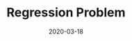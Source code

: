 ---
layout: post
is_post: on
post_url : "https://hackmd.io/@machine-learning/HJsGZfx88"
title:  "Regression Problem"
date:  2020-03-18
keywords: ""
categories: [machine-learning]
tags: [Coursera, Notes, Linear-Regression, One-Variable, Multiple-Variables, Feature-Normalization, Gradient-Descent, Normal-Equation]
icon: fas fa-book
---